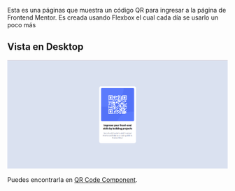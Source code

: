 Esta es una páginas que muestra un código QR para ingresar a la página de Frontend Mentor. Es creada usando Flexbox el cual cada día se usarlo un poco más
## Vista en Desktop
![GitHub Logo](/assets/images/QR-Code-Component.png)

Puedes encontrarla en [QR Code Component](https://qr-code01.netlify.app/).
